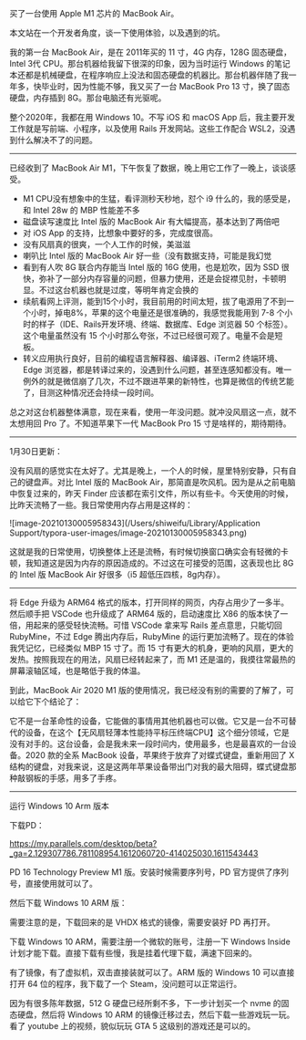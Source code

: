 买了一台使用 Apple M1 芯片的 MacBook Air。

本文站在一个开发者角度，谈一下使用体验，以及遇到的坑。



我的第一台 MacBook Air，是在 2011年买的 11 寸，4G 内存，128G 固态硬盘，Intel 3代 CPU。那台机器给我留下很深的印象，因为当时运行 Windows 的笔记本还都是机械硬盘，在程序响应上没法和固态硬盘的机器比。那台机器伴随了我一年多，快毕业时，因为性能不够，我又买了一台 MacBook Pro 13 寸，换了固态硬盘，内存插到 8G。那台电脑还有光驱呢。



整个2020年，我都在用 Windows 10。不写 iOS 和 macOS App 后，我主要开发工作就是写前端、小程序，以及使用 Rails 开发网站。这些工作配合 WSL2，没遇到什么解决不了的问题。

-----

已经收到了 MacBook Air M1，下午恢复了数据，晚上用它工作了一晚上，谈谈感受。



- M1 CPU没有想象中的生猛，看评测秒天秒地，怼个 i9 什么的，我的感受是，和 Intel 28w 的 MBP 性能差不多
- 磁盘读写速度比 Intel 版的 MacBook Air 有大幅提高，基本达到了两倍吧
- 对 iOS App 的支持，比想象中要好的多，完成度很高。
- 没有风扇真的很爽，一个人工作的时候，美滋滋
- 喇叭比 Intel 版的 MacBook Air 好一些（没有数据支持，可能是我幻觉
- 看到有人吹 8G 联合内存能当 Intel 版的 16G 使用，也是尬吹，因为 SSD 很快，弥补了一部分内存容量的问题，但暴力使用，还是会捉襟见肘，卡顿明显。不过这台机器也就是过度，等明年肯定会换的
- 续航看网上评测，能到15个小时，我目前用的时间太短，拔了电源用了不到一个小时，掉电8%，苹果的这个电量还是很准确的，我感觉我能用到 7-8 个小时的样子（IDE、Rails开发环境、终端、数据库、Edge 浏览器 50 个标签）。这个电量虽然没有 15 个小时那么夸张，不过已经很可观了。电量不会是短板。
- 转义应用执行良好，目前的编程语言解释器、编译器、iTerm2 终端环境、Edge 浏览器，都是转译过来的，没遇到什么问题，甚至连感知都没有。唯一例外的就是微信崩了几次，不过不跟进苹果的新特性，也算是微信的传统艺能了，目测这种情况还会持续一段时间。



总之对这台机器整体满意，现在来看，使用一年没问题。就冲没风扇这一点，就不太想用回 Pro 了。不知道苹果下一代 MacBook Pro 15 寸是啥样的，期待期待。



----



1月30日更新：



没有风扇的感觉实在太好了。尤其是晚上，一个人的时候，屋里特别安静，只有自己的键盘声。对比 Intel 版的 MacBook Air，那简直是吹风机。因为是从之前电脑中恢复过来的，昨天 Finder 应该都在索引文件，所以有些卡。今天使用的时候，比昨天流畅了一些。我日常使用内存占用是这样的：



![image-20210130005958343](/Users/shiweifu/Library/Application Support/typora-user-images/image-20210130005958343.png)



这就是我的日常使用，切换整体上还是流畅，有时候切换窗口确实会有轻微的卡顿，我知道这是因为内存的原因造成的。不过这在可接受的范围，这表现也比 8G 的 Intel 版 MacBook Air 好很多（i5 超低压四核，8g内存）。



---



将 Edge 升级为 ARM64 格式的版本，打开同样的网页，内存占用少了一多半。然后顺手把 VSCode 也升级成了 ARM64 版的，启动速度比 X86 的版本快了一倍，用起来的感受轻快流畅。可惜 VSCode 拿来写 Rails 差点意思，只能切回 RubyMine，不过 Edge 腾出内存后，RubyMine 的运行更加流畅了。现在的体验我凭记忆，已经类似 MBP 15 寸了。而 15 寸有更大的机身，更响的风扇，更大的发热。按照我现在的用法，风扇已经转起来了，而 M1 还是温的，我摸往常最热的屏幕滚轴区域，也是略低于我的体温。



到此，MacBook Air 2020 M1 版的使用情况，我已经没有别的需要的了解了，可以给它下个结论了：



它不是一台革命性的设备，它能做的事情用其他机器也可以做。它又是一台不可替代的设备，在这个【无风扇轻薄本性能持平标压终端CPU】这个细分领域，它是没有对手的。这台设备，会是我未来一段时间内，使用最多，也是最喜欢的一台设备。2020 款的全系 MacBook 设备，苹果终于放弃了对蝶式键盘，重新用回了 X 结构的键盘，对我来说，这是这两年苹果设备带出门对我的最大阻碍，蝶式键盘那种敲钢板的手感，用多了手疼。



-----



运行 Windows 10 Arm 版本



下载PD：

https://my.parallels.com/desktop/beta?_ga=2.129307786.781108954.1612060720-414025030.1611543443



PD 16 Technology Preview M1 版。安装时候需要序列号，PD 官方提供了序列号，直接使用就可以了。

 

然后下载 Windows 10 ARM 版：



需要注意的是，下载回来的是 VHDX 格式的镜像，需要安装好 PD 再打开。



下载 Windows 10 ARM，需要注册一个微软的账号，注册一下 Windows Inside 计划才能下载。直接下载有些慢，我是挂着代理下载，满速下回来的。



有了镜像，有了虚拟机，双击直接装就可以了。ARM 版的 Windows 10 可以直接打开 64 位的程序，我下载了一个 Steam，没问题可以正常运行。



因为有很多陈年数据，512 G 硬盘已经所剩不多，下一步计划买一个 nvme 的固态硬盘，然后将 Windows 10 ARM 的镜像迁移过去，然后下载一些游戏玩一玩。看了 youtube 上的视频，貌似玩玩 GTA 5 这级别的游戏还是可以的。



